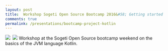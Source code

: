 ```yaml
---
layout: post
title:  Workshop Sogeti Open Source Bootcamp 2016&#58; Getting started with project Kotlin
comments: true
permalink: /presentations/bootcamp-project-kotlin
---
```

<a href="{{site.url}}/presentations/kotlin-getting-started"><img style="float:left; margin-right: 0.5em;" src="{{site.url}}/img/presentation.svg"/></a>
<a href="https://github.com/erwindeg/kotlin-koans"><img src="{{site.url}}/img/github.svg"/></a>
Workshop at the Sogeti Open Source bootcamp weekend on the basics of the JVM language Kotlin.